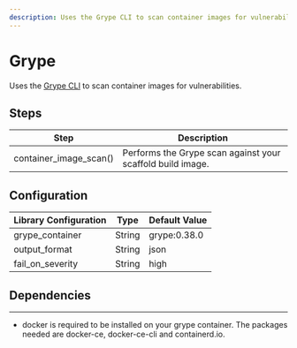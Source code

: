 ```yaml
---
description: Uses the Grype CLI to scan container images for vulnerabilities.
---
```


# Grype

Uses the [Grype CLI](https://github.com/anchore/grype) to scan container images for vulnerabilities.

## Steps

| Step | Description |
|------|-------------|
|   container_image_scan()   | Performs the Grype scan against your scaffold build image.             |

## Configuration

| Library Configuration | Type | Default Value |
|-----------------------|------|---------------|
| grype_container | String | grype:0.38.0 |
| output_format | String | json |
| fail_on_severity | String | high |

## Dependencies

---
* docker is required to be installed on your grype container. The packages needed are docker-ce, docker-ce-cli and containerd.io.
